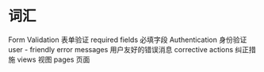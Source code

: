 # 词汇
Form Validation	表单验证
required fields	必填字段
Authentication	身份验证
user - friendly error messages	用户友好的错误消息
corrective actions	纠正措施
views	视图
pages	页面
<!-- by 龙镇法 -->